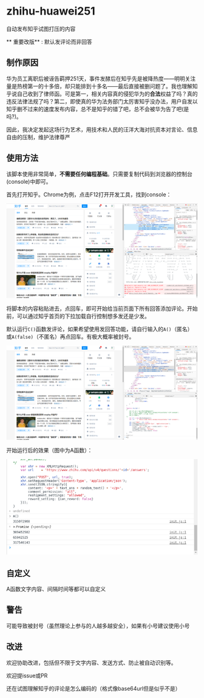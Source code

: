 # zhihu-huawei251
自动发布知乎试图打压的内容

** 重要改版**  : 默认发评论而非回答

## 制作原因
华为员工离职后被诬告羁押251天，事件发酵后在知乎先是被降热度——明明关注量是热榜第一的十多倍，却只能排到十多名——最后直接被删问题了。我也理解知乎说自己收到了律师函。可是第一，相关内容真的侵犯华为的**合法**权益了吗？真的违反法律法规了吗？第二，即使真的华为法务部门太厉害知乎没办法，用户自发以知乎删不过来的速度发布内容，总不是知乎的错了吧，总不会被华为告了吧(是吗?)。

因此，我决定发起这场行为艺术，用技术和人民的汪洋大海对抗资本对言论、信息自由的压制，维护法律尊严

## 使用方法
该脚本使用非常简单，**不需要任何编程基础**。只需要复制代码到浏览器的控制台(console)中即可。

首先打开知乎。Chrome为例，点击F12打开开发工具，找到console：

![](cons1.png)

将脚本的内容粘贴进去，点回车，即可开始给当前页面下所有回答添加评论。开始前，可以通过知乎首页的下拉加载自行控制想多发还是少发。

默认运行``C()``函数发评论，如果希望使用发回答功能，请自行输入的``A()``（匿名）或``A(false)``（不匿名）再点回车。有极大概率被封号。

![](cons3.png)

开始运行后的效果（图中为A函数）：

![](run.png)

## 自定义
A函数文字内容、间隔时间等都可以自定义



## 警告

可能导致被封号（虽然理论上参与的人越多越安全），如果有小号建议使用小号



## 改进

欢迎协助改进，包括但不限于文字内容、发送方式、防止被自动识别等。

欢迎提issue或PR

还在试图理解知乎的评论是怎么编码的（格式像base64url但是似乎不是）

